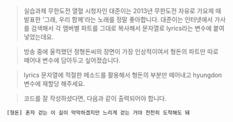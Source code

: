 > 실습과제
> 무한도전 열혈 시청자인 대준이는 2013년 무한도전 자유로 가요제 때 발표한 '그래, 우리 함께'라는 노래를 정말 좋아합니다. 대준이는 인터넷에서 가사를 검색해서 각 맴버별 파트를 그대로 복사해서 문자열로 lyrics라는 변수에 붙여넣었는데요.

> 방송 중에 울컥했던 정형돈씨의 장면이 가장 인상적이여서 형돈의 파트만 따로 떼어내 변수에 담아두고 싶어졌습니다.

> lyrics 문자열에 적절한 메소드를 활용해서 형돈의 부분만 떼어내고 hyungdon 변수에 재할당 해주세요.

> 코드를 잘 작성하셨다면, 다음과 같이 출력되어야 합니다.

```
[형돈] 혼자 걷는 이 길이 막막하겠지만 느리게 걷는 거야 천천히 도착해도 돼
```